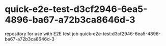 # quick-e2e-test-d3cf2946-6ea5-4896-ba67-a72b3ca8646d-3
repository for use with E2E test job quick-e2e-test:d3cf2946-6ea5-4896-ba67-a72b3ca8646d-3
